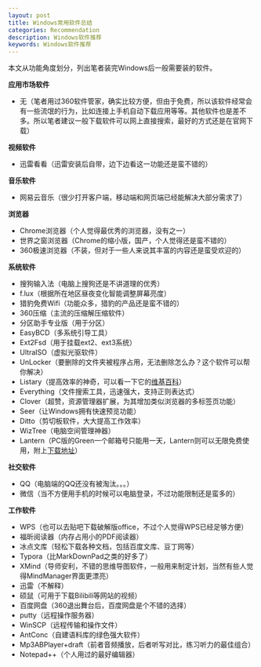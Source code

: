 ```yaml
---
layout: post
title: Windows常用软件总结
categories: Recommendation
description: Windows软件推荐
keywords: Windows软件推荐
---
```


本文从功能角度划分，列出笔者装完Windows后一般需要装的软件。

**应用市场软件**

- 无（笔者用过360软件管家，确实比较方便，但由于免费，所以该软件经常会有一些流氓的行为，比如连接上手机自动下载应用等等。其他软件也是差不多。所以笔者建议一般下载软件可以网上直接搜索，最好的方式还是在官网下载）

**视频软件**

- 迅雷看看（迅雷安装后自带，边下边看这一功能还是蛮不错的）

**音乐软件**

- 网易云音乐（很少打开客户端，移动端和网页端已经能解决大部分需求了）

**浏览器**

- Chrome浏览器（个人觉得最优秀的浏览器，没有之一）
- 世界之窗浏览器（Chrome的缩小版，国产，个人觉得还是蛮不错的）
- 360极速浏览器（不装，但对于一些人来说其丰富的内容还是蛮受欢迎的）

**系统软件**

- 搜狗输入法（电脑上搜狗还是不讲道理的优秀）
- f.lux（根据所在地区昼夜变化智能调整屏幕亮度）
- 猎豹免费Wifi（功能众多，猎豹的产品还是蛮不错的）
- 360压缩（主流的压缩解压缩软件）
- 分区助手专业版（用于分区）
- EasyBCD（多系统引导工具）
- Ext2Fsd（用于挂载ext2、ext3系统）
- UltraISO（虚拟光驱软件）
- UnLocker（要删除的文件夹被程序占用，无法删除怎么办？这个软件可以帮你解决）
- Listary（提高效率的神奇，可以看一下它的[维基百科](https://zh.wikipedia.org/wiki/Listary#.E6.BA.90.E8.B5.B7)）
- Everything（文件搜索工具，迅速强大，支持正则表达式）
- Clover（超赞，资源管理器扩展，为其增加类似浏览器的多标签页功能）
- Seer（让Windows拥有快速预览功能）
- Ditto（剪切板软件，大大提高工作效率）
- WizTree（电脑空间管理神器）
- Lantern（PC版的Green一个邮箱号只能用一天，Lantern则可以无限免费使用，附上[下载地址](https://github.com/getlantern/lantern)）

**社交软件**

- QQ（电脑端的QQ还没有被淘汰。。。）
- 微信（当不方便用手机的时候可以电脑登录，不过功能限制还是蛮多的）

**工作软件**

- WPS（也可以去贴吧下载破解版office，不过个人觉得WPS已经足够方便）
- 福昕阅读器（内存占用小的PDF阅读器）
- 冰点文库（轻松下载各种文档，包括百度文库、豆丁网等）
- Typora（比MarkDownPad之类的好多了）
- XMind（导师安利，不错的思维导图软件，一般用来制定计划，当然有些人觉得MindManager界面更漂亮）
- 迅雷（不解释）
- 硕鼠（可用于下载Bilibili等网站的视频）
- 百度网盘（360退出舞台后，百度网盘是个不错的选择）
- putty（远程操作服务器）
- WinSCP（远程传输和操作文件）
- AntConc（自建语料库的绿色强大软件）
- Mp3ABPlayer+draft（前者音频播放，后者听写对比，练习听力的最佳组合）
- Notepad++（个人用过的最好编辑器）